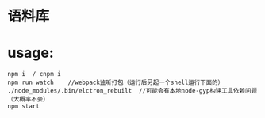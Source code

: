 # 语料库

# usage:
```shell
npm i  / cnpm i 
npm run watch    //webpack监听打包（运行后另起一个shell运行下面的）
./node_modules/.bin/elctron_rebuilt  //可能会有本地node-gyp构建工具依赖问题（大概率不会）
npm start
```


